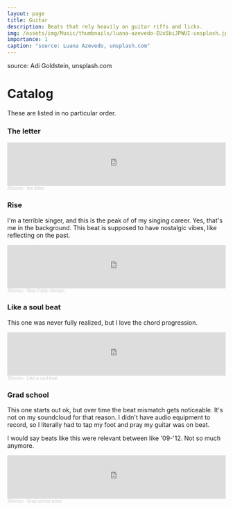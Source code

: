 ```yaml
---
layout: page
title: Guitar
description: Beats that rely heavily on guitar riffs and licks.
img: /assets/img/Music/thumbnails/luana-azevedo-EUx5biJPWUI-unsplash.jpg
importance: 1
caption: "source: Luana Azevedo, unsplash.com"
---
```

<div class="row">
    <div class="col-sm mt-3 mt-md-0">
        <img class="img-fluid rounded z-depth-1" src="{{ '/assets/img/Music/thumbnails/adi-goldstein-vH2vj_3_IeU-unsplash.jpg' | relative_url }}" alt="" title="example image"/>
    <div class="caption">source: Adi Goldstein, unsplash.com</div>
    </div>
</div>

# Catalog

These are listed in no particular order.

### The letter
<iframe width="100%" height="100" scrolling="no" frameborder="yes" allow="autoplay" src="https://w.soundcloud.com/player/?url=https%3A//api.soundcloud.com/tracks/194054091&color=%233e2d2d&auto_play=false&hide_related=false&show_comments=true&show_user=true&show_reposts=false&show_teaser=true&visual=true"></iframe><div style="font-size: 10px; color: #cccccc;line-break: anywhere;word-break: normal;overflow: hidden;white-space: nowrap;text-overflow: ellipsis; font-family: Interstate,Lucida Grande,Lucida Sans Unicode,Lucida Sans,Garuda,Verdana,Tahoma,sans-serif;font-weight: 100;"><a href="https://soundcloud.com/jkernes" title="JKernes" target="_blank" style="color: #cccccc; text-decoration: none;">JKernes</a> · <a href="https://soundcloud.com/jkernes/the_letter" title="the letter" target="_blank" style="color: #cccccc; text-decoration: none;">the letter</a></div>

### Rise
I'm a terrible singer, and this is the peak of of my singing career. Yes, that's me in the background. This beat is supposed to have nostalgic vibes, like reflecting on the past.

<iframe width="100%" height="100" scrolling="no" frameborder="yes" allow="autoplay" src="https://w.soundcloud.com/player/?url=https%3A//api.soundcloud.com/tracks/980573926&color=%233e2d2d&auto_play=false&hide_related=false&show_comments=true&show_user=true&show_reposts=false&show_teaser=true&visual=true"></iframe><div style="font-size: 10px; color: #cccccc;line-break: anywhere;word-break: normal;overflow: hidden;white-space: nowrap;text-overflow: ellipsis; font-family: Interstate,Lucida Grande,Lucida Sans Unicode,Lucida Sans,Garuda,Verdana,Tahoma,sans-serif;font-weight: 100;"><a href="https://soundcloud.com/jkernes" title="JKernes" target="_blank" style="color: #cccccc; text-decoration: none;">JKernes</a> · <a href="https://soundcloud.com/jkernes/rise-public-version" title="Rise Public Version" target="_blank" style="color: #cccccc; text-decoration: none;">Rise Public Version</a></div>


### Like a soul beat
This one was never fully realized, but I love the chord progression.

<iframe width="100%" height="100" scrolling="no" frameborder="no" allow="autoplay" src="https://w.soundcloud.com/player/?url=https%3A//api.soundcloud.com/tracks/194469793%3Fsecret_token%3Ds-z2OAh&color=%233e2d2d&auto_play=false&hide_related=false&show_comments=true&show_user=true&show_reposts=false&show_teaser=true&visual=true"></iframe><div style="font-size: 10px; color: #cccccc;line-break: anywhere;word-break: normal;overflow: hidden;white-space: nowrap;text-overflow: ellipsis; font-family: Interstate,Lucida Grande,Lucida Sans Unicode,Lucida Sans,Garuda,Verdana,Tahoma,sans-serif;font-weight: 100;"><a href="https://soundcloud.com/jkernes" title="JKernes" target="_blank" style="color: #cccccc; text-decoration: none;">JKernes</a> · <a href="https://soundcloud.com/jkernes/like-a-soul-beat/s-z2OAh" title="Like a soul beat" target="_blank" style="color: #cccccc; text-decoration: none;">Like a soul beat</a></div>

### Grad school

This one starts out ok, but over time the beat mismatch gets noticeable. It's not on my soundcloud for that reason. I didn't have audio equipment to record, so I literally had to tap my foot and pray my guitar was on beat.

I would say beats like this were relevant between like '09-'12. Not so much anymore.

<iframe width="100%" height="100" scrolling="no" frameborder="yes" allow="autoplay" src="https://w.soundcloud.com/player/?url=https%3A//api.soundcloud.com/tracks/204743578%3Fsecret_token%3Ds-rHsKn&color=%233e2d2d&auto_play=false&hide_related=false&show_comments=true&show_user=true&show_reposts=false&show_teaser=true&visual=true"></iframe><div style="font-size: 10px; color: #cccccc;line-break: anywhere;word-break: normal;overflow: hidden;white-space: nowrap;text-overflow: ellipsis; font-family: Interstate,Lucida Grande,Lucida Sans Unicode,Lucida Sans,Garuda,Verdana,Tahoma,sans-serif;font-weight: 100;"><a href="https://soundcloud.com/jkernes" title="JKernes" target="_blank" style="color: #cccccc; text-decoration: none;">JKernes</a> · <a href="https://soundcloud.com/jkernes/grad-school-woes/s-rHsKn" title="Grad school woes" target="_blank" style="color: #cccccc; text-decoration: none;">Grad school woes</a></div>
